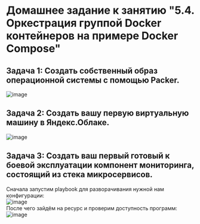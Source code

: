 # Домашнее задание к занятию "5.4. Оркестрация группой Docker контейнеров на примере Docker Compose"

## Задача 1: Создать собственный образ операционной системы с помощью Packer.
![image](https://user-images.githubusercontent.com/68470186/141647900-0e979606-5d45-4253-a462-df0aa924f260.png)

## Задача 2: Создать вашу первую виртуальную машину в Яндекс.Облаке.
![image](https://user-images.githubusercontent.com/68470186/141647924-2320e4c2-ad15-43f2-b80e-f970e9e83ea2.png)

## Задача 3: Создать ваш первый готовый к боевой эксплуатации компонент мониторинга, состоящий из стека микросервисов.
Сначала запустим playbook для разворачивания нужной нам конфигурации:  
![image](https://user-images.githubusercontent.com/68470186/141647963-ed75d3fe-0963-4eed-8ca0-e492821da8cc.png)  
После чего зайдём на ресурс и проверим доступность программ:  
![image](https://user-images.githubusercontent.com/68470186/141647989-6e90fdc7-e301-4859-a170-eef4358516ec.png)
